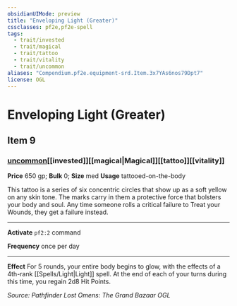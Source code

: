 ```yaml
---
obsidianUIMode: preview
title: "Enveloping Light (Greater)"
cssclasses: pf2e,pf2e-spell
tags:
  - trait/invested
  - trait/magical
  - trait/tattoo
  - trait/vitality
  - trait/uncommon
aliases: "Compendium.pf2e.equipment-srd.Item.3x7YAs6nos79Dpt7"
license: OGL
---
```

# Enveloping Light (Greater)
## Item 9
### [uncommon](uncommon.md "Uncommon Rarity Trait")[[invested]][[magical|Magical]][[tattoo]][[vitality]]


**Price** 650 gp; 
**Bulk** 0; **Size** med
**Usage** tattooed-on-the-body

This tattoo is a series of six concentric circles that show up as a soft yellow on any skin tone. The marks carry in them a protective force that bolsters your body and soul. Any time someone rolls a critical failure to Treat your Wounds, they get a failure instead.

* * *

**Activate** `pf2:2` command

**Frequency** once per day

* * *

**Effect** For 5 rounds, your entire body begins to glow, with the effects of a 4th-rank [[Spells/Light|Light]] spell. At the end of each of your turns during this time, you regain 2d8 Hit Points.

*Source: Pathfinder Lost Omens: The Grand Bazaar*
*OGL*
